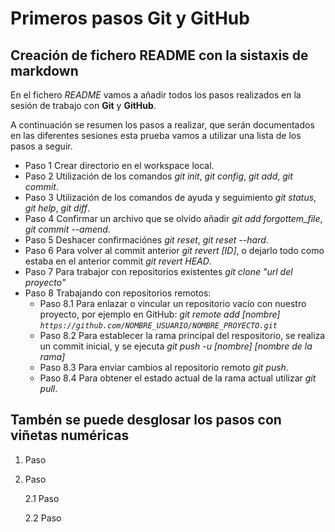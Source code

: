 # Primeros pasos Git y GitHub

## Creación de fichero README con la sistaxis de markdown

En el fichero *README* vamos a añadir todos los pasos realizados en la sesión
de trabajo con **Git** y **GitHub**.

A continuación se resumen los pasos a realizar, que serán documentados en las
diferentes sesiones esta prueba vamos a utilizar una lista de los pasos a seguir.

* Paso 1 Crear directorio en el workspace local.
* Paso 2 Utilización de los comandos  *git init*, *git config*, *git add*, *git commit*.
* Paso 3 Utilización de los comandos de ayuda y seguimiento *git status*, *git help*, *git diff*.
* Paso 4 Confirmar un archivo que se olvido añadir *git add forgottem_file*, *git commit --amend*.
* Paso 5 Deshacer confirmaciónes *git reset*, *git reset --hard*.
* Paso 6 Para volver al commit anterior *git revert [ID]*, o dejarlo todo como estaba en el anterior commit *git revert HEAD*.
* Paso 7 Para trabajor con repositorios existentes *git clone "url del proyecto"*
* Paso 8 Trabajando con repositorios remotos:
  * Paso 8.1 Para enlazar o vincular un repositorio vacío con nuestro proyecto, por ejemplo en GitHub: *git remote add [nombre]
         `https://github.com/NOMBRE_USUARIO/NOMBRE_PROYECTO.git`*
  * Paso 8.2 Para establecer la rama principal del respositorio, se realiza un commit inicial, y se ejecuta *git push -u [nombre] [nombre de la rama]*
  * Paso 8.3 Para enviar cambios al repositorio remoto *git push*.
  * Paso 8.4 Para obtener el estado actual de la rama actual utilizar *git pull*.

## Tambén se puede desglosar los pasos con viñetas numéricas

1. Paso
2. Paso

   2.1 Paso

   2.2 Paso
